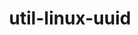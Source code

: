 ---
title: "util-linux-uuid"
layout: cache
categories: [package, v0.19]
meta: {"versions": ["2.38.1"], "compilers": ["gcc@=11.1.0", "gcc@=7.3.1", "gcc@=7.5.0", "gcc@=8.4.0", "oneapi@=2022.1.0"], "oss": ["amzn2", "ubuntu18.04", "ubuntu20.04"], "platforms": ["linux"], "targets": ["aarch64", "neoverse_n1", "x86_64", "x86_64_v3"], "stacks": ["aws-ahug", "aws-ahug-aarch64", "aws-isc", "aws-isc-aarch64", "build_systems", "data-vis-sdk", "e4s", "e4s-oneapi", "ml-cpu", "ml-cuda", "ml-rocm", "radiuss", "radiuss-aws", "radiuss-aws-aarch64", "tutorial"], "num_specs": 7, "num_specs_by_stack": {"radiuss-aws-aarch64": 2, "aws-isc-aarch64": 2, "aws-ahug-aarch64": 2, "ml-cpu": 1, "radiuss-aws": 1, "aws-ahug": 1, "aws-isc": 1, "ml-cuda": 1, "ml-rocm": 1, "data-vis-sdk": 1, "build_systems": 1, "tutorial": 2, "radiuss": 1, "e4s": 1, "e4s-oneapi": 1}}
spec_details: [{"hash": "mjxwasi5txy3zgjktle2pu7hxnwsghqx", "compiler": "gcc@=7.3.1", "versions": ["2.38.1"], "os": "amzn2", "platform": "linux", "target": "aarch64", "variants": ["build_system=autotools"], "stacks": ["radiuss-aws-aarch64", "aws-isc-aarch64", "aws-ahug-aarch64"], "size": "-", "tarball": "https://binaries.spack.io/releases/v0.19/build_cache/linux-amzn2-aarch64/gcc-7.3.1/util-linux-uuid-2.38.1/linux-amzn2-aarch64-gcc-7.3.1-util-linux-uuid-2.38.1-mjxwasi5txy3zgjktle2pu7hxnwsghqx.spack"}, {"hash": "jjrfhizdkdssqahxcmesffjgly6wo4ln", "compiler": "gcc@=7.3.1", "versions": ["2.38.1"], "os": "amzn2", "platform": "linux", "target": "neoverse_n1", "variants": ["build_system=autotools"], "stacks": ["radiuss-aws-aarch64", "aws-isc-aarch64", "aws-ahug-aarch64"], "size": "-", "tarball": "https://binaries.spack.io/releases/v0.19/build_cache/linux-amzn2-neoverse_n1/gcc-7.3.1/util-linux-uuid-2.38.1/linux-amzn2-neoverse_n1-gcc-7.3.1-util-linux-uuid-2.38.1-jjrfhizdkdssqahxcmesffjgly6wo4ln.spack"}, {"hash": "wewmk3zh2gas746xlesell4eqz6m46ww", "compiler": "gcc@=7.3.1", "versions": ["2.38.1"], "os": "amzn2", "platform": "linux", "target": "x86_64_v3", "variants": ["build_system=autotools"], "stacks": ["ml-cpu", "radiuss-aws", "aws-ahug", "aws-isc", "ml-cuda", "ml-rocm"], "size": "-", "tarball": "https://binaries.spack.io/releases/v0.19/build_cache/linux-amzn2-x86_64_v3/gcc-7.3.1/util-linux-uuid-2.38.1/linux-amzn2-x86_64_v3-gcc-7.3.1-util-linux-uuid-2.38.1-wewmk3zh2gas746xlesell4eqz6m46ww.spack"}, {"hash": "eayyoxjdfrc2wivabs5jbipcofeluyyo", "compiler": "gcc@=7.5.0", "versions": ["2.38.1"], "os": "ubuntu18.04", "platform": "linux", "target": "x86_64", "variants": ["build_system=autotools"], "stacks": ["data-vis-sdk", "build_systems", "tutorial", "radiuss"], "size": "-", "tarball": "https://binaries.spack.io/releases/v0.19/build_cache/linux-ubuntu18.04-x86_64/gcc-7.5.0/util-linux-uuid-2.38.1/linux-ubuntu18.04-x86_64-gcc-7.5.0-util-linux-uuid-2.38.1-eayyoxjdfrc2wivabs5jbipcofeluyyo.spack"}, {"hash": "i5b6dq6ccs6jzuqzwdrziqwteufrszdl", "compiler": "gcc@=11.1.0", "versions": ["2.38.1"], "os": "ubuntu20.04", "platform": "linux", "target": "x86_64", "variants": ["build_system=autotools"], "stacks": ["e4s"], "size": "-", "tarball": "https://binaries.spack.io/releases/v0.19/build_cache/linux-ubuntu20.04-x86_64/gcc-11.1.0/util-linux-uuid-2.38.1/linux-ubuntu20.04-x86_64-gcc-11.1.0-util-linux-uuid-2.38.1-i5b6dq6ccs6jzuqzwdrziqwteufrszdl.spack"}, {"hash": "72abeixl6i53icyjzlyej35bc5v6z5j7", "compiler": "gcc@=8.4.0", "versions": ["2.38.1"], "os": "ubuntu18.04", "platform": "linux", "target": "x86_64", "variants": ["build_system=autotools"], "stacks": ["tutorial"], "size": "-", "tarball": "https://binaries.spack.io/releases/v0.19/build_cache/linux-ubuntu18.04-x86_64/gcc-8.4.0/util-linux-uuid-2.38.1/linux-ubuntu18.04-x86_64-gcc-8.4.0-util-linux-uuid-2.38.1-72abeixl6i53icyjzlyej35bc5v6z5j7.spack"}, {"hash": "ggubsc764hytftzjiumj63t7nua6rop7", "compiler": "oneapi@=2022.1.0", "versions": ["2.38.1"], "os": "ubuntu20.04", "platform": "linux", "target": "x86_64", "variants": ["build_system=autotools"], "stacks": ["e4s-oneapi"], "size": "-", "tarball": "https://binaries.spack.io/releases/v0.19/build_cache/linux-ubuntu20.04-x86_64/oneapi-2022.1.0/util-linux-uuid-2.38.1/linux-ubuntu20.04-x86_64-oneapi-2022.1.0-util-linux-uuid-2.38.1-ggubsc764hytftzjiumj63t7nua6rop7.spack"}]
---
